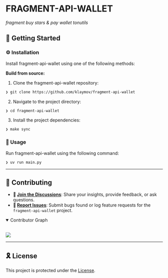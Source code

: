<p align="left"><h1 align="left">FRAGMENT-API-WALLET</h1></p>
<p align="left">
	<em>fragment buy stars & pay wallet tonutils</em>
</p>

## 🚀 Getting Started

### ⚙️ Installation

Install fragment-api-wallet using one of the following methods:

**Build from source:**

1. Clone the fragment-api-wallet repository:
```sh
❯ git clone https://github.com/klaymov/fragment-api-wallet
```

2. Navigate to the project directory:
```sh
❯ cd fragment-api-wallet
```

3. Install the project dependencies:
```sh
❯ make sync
```


### 🤖 Usage
Run fragment-api-wallet using the following command:
```sh
❯ uv run main.py
```

---

## 🔰 Contributing

- **💬 [Join the Discussions](https://t.me/+lvHliIYaIBo3ZTFi)**: Share your insights, provide feedback, or ask questions.
- **🐛 [Report Issues](https://github.com/klaymov/fragment-api-wallet/issues)**: Submit bugs found or log feature requests for the `fragment-api-wallet` project.

<details open>
<summary>Contributor Graph</summary>
<br>
<p align="left">
   <a href="https://github.com{/klaymov/fragment-api-wallet/}graphs/contributors">
      <img src="https://contrib.rocks/image?repo=klaymov/fragment-api-wallet">
   </a>
</p>
</details>

---

## 🎗 License

This project is protected under the [License](https://github.com/klaymov/fragment-api-wallet/blob/master/LICENSE).

